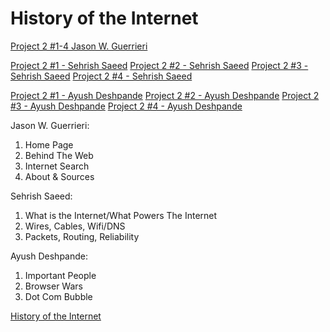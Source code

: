 # History of the Internet

[Project 2 #1-4 Jason W. Guerrieri](http://history18.eastus.azurecontainer.io)

[Project 2 #1 - Sehrish Saeed](https://goatz18.github.io/internet-history/public_html/Article1PylintandOthers.html)
[Project 2 #2 - Sehrish Saeed](https://goatz18.github.io/internet-history/public_html/Article2AAATesting.html)
[Project 2 #3 - Sehrish Saeed](https://goatz18.github.io/internet-history/public_html/Article3OOP.html)
[Project 2 #4 - Sehrish Saeed](https://goatz18.github.io/internet-history/public_html/Article4.html)

[Project 2 #1 - Ayush Deshpande](https://goatz18.github.io/internet-history/public_html/pylint_OOP_glossary.html)
[Project 2 #2 - Ayush Deshpande](https://goatz18.github.io/internet-history/public_html/AAA_testing.html)
[Project 2 #3 - Ayush Deshpande](https://goatz18.github.io/internet-history/public_html/oop_concepts.html)
[Project 2 #4 - Ayush Deshpande](https://goatz18.github.io/internet-history/public_html/solid_design.html)

Jason W. Guerrieri:
1. Home Page
2. Behind The Web
3. Internet Search
4. About & Sources

Sehrish Saeed:
1. What is the Internet/What Powers The Internet
2. Wires, Cables, Wifi/DNS
3. Packets, Routing, Reliability

Ayush Deshpande:
1. Important People
2. Browser Wars
3. Dot Com Bubble

[History of the Internet](http://history18.eastus.azurecontainer.io)
